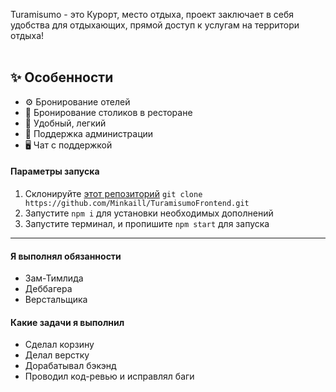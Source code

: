 Turamisumo - это Курорт, место отдыха, проект заключает в себя удобства для отдыхающих, прямой доступ к услугам на территори отдыха!
<br><br>


## ✨ Особенности
 - ⚙️ Бронирование отелей
 - 🌆 Бронирование столиков в ресторане
 - 📝 Удобный, легкий
 - 💯 Поддержка администрации
 - 🖥 Чат с поддержкой

#### Параметры запуска
1. Склонируйте [этот репозиторий](https://github.com/Minkaill/TuramisumoFrontend.git) `git clone https://github.com/Minkaill/TuramisumoFrontend.git`
2. Запустите `npm i` для установки необходимых дополнений
3. Запустите терминал, и пропишите `npm start` для запуска
---

#### Я выполнял обязанности 

+ Зам-Тимлида
+ Деббагера
+ Верстальщика


#### Какие задачи я выполнил

- Сделал корзину
- Делал верстку
- Дорабатывал бэкэнд
- Проводил код-ревью и исправлял баги
